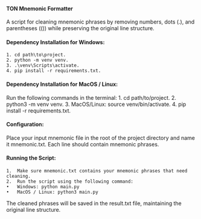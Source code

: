 #### TON Mnemonic Formatter

A script for cleaning mnemonic phrases by removing numbers, dots (.), and parentheses (()) while preserving the original line structure.

#### Dependency Installation for Windows:
	1. cd path\to\project.
	2. python -m venv venv.
	3. .\venv\Scripts\activate.
	4. pip install -r requirements.txt.

#### Dependency Installation for MacOS / Linux:

Run the following commands in the terminal:
	1. cd path/to/project.
	2. python3 -m venv venv.
	3. MacOS/Linux: source venv/bin/activate.
	4. pip install -r requirements.txt.

#### Configuration:

Place your input mnemonic file in the root of the project directory and name it mnemonic.txt. Each line should contain mnemonic phrases.

#### Running the Script:
	1.	Make sure mnemonic.txt contains your mnemonic phrases that need cleaning.
	2.	Run the script using the following command:
	•	Windows: python main.py
	•	MacOS / Linux: python3 main.py

The cleaned phrases will be saved in the result.txt file, maintaining the original line structure.